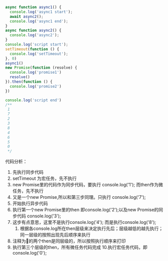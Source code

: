 ```javascript
async function async1() {
  console.log('async1 start');
  await async2();
  console.log('async1 end');
}
async function async2() {
  console.log('async2');
}
console.log('script start');
setTimeout(function () {
  console.log('setTimeout');
}, 0)
async1()
new Promise(function (resolve) {
  console.log('promise1')
  resolve()
}).then(function () {
  console.log('promise2')
})

console.log('script end')
/**
 1
 7
 2 
 3
 8
 4
 6
 5
 0
 */
```
代码分析：
1. 先执行同步代码 
2. setTimeout 为宏任务，先不执行 
3. new Promise里的代码作为同步代码，要执行 console.log('1'); 而then作为微任务，先不执行
4. 又是一个new Promise,所以和第三步同理。只执行 console.log('7'); 
5. 开始执行异步代码 
6. 执行第一个new Promise里的then 即console.log('2');以及new Promise的同步代码 console.log('3'); 
7. 这步有点意思，这里不是执行console.log('4'); 而是执行console.log('8'); 
	1. 根据各console.log所在then层级来决定执行先后；层级越低的越先执行；同一层级的按照出现先后顺序来执行
8. 注释为📌的两个then是同层级的，所以按照执行顺序来打印
9. 执行第三个层级的then，所有微任务代码完成 10.执行宏任务代码，即console.log('0');